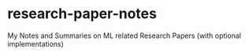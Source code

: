 # research-paper-notes
My Notes and Summaries on ML related Research Papers (with optional implementations)
